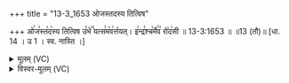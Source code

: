 +++
title = "13-3_1653 ओजस्तदस्य तित्विष"

+++
ओ꣢ज꣣स्त꣡द꣢स्य तित्विष उ꣣भे꣢꣫ यत्स꣣म꣡व꣢र्त्तयत्। इ꣢न्द्र꣣श्च꣡र्मे꣢व꣣ रो꣡द꣢सी ॥ 13-3:1653 ॥ ॥13 (तौ)॥ [धा. 14 । उ 1 । स्व. नास्ति ।]

<details><summary>मूलम् (VC)</summary>

ओ꣢ज꣣स्त꣡द꣢स्य तित्विष उ꣣भे꣢꣫ यत्स꣣म꣡व꣢र्तयत् । इ꣢न्द्र꣣श्च꣡र्मे꣢व꣣ रो꣡द꣢सी ॥१६५३॥
</details>

<details><summary>विस्वर-मूलम् (VC)</summary>

ओजस्तदस्य तित्विष उभे यत्समवर्तयत् । इन्द्रश्चर्मेव रोदसी ॥१६५३॥
</details>
